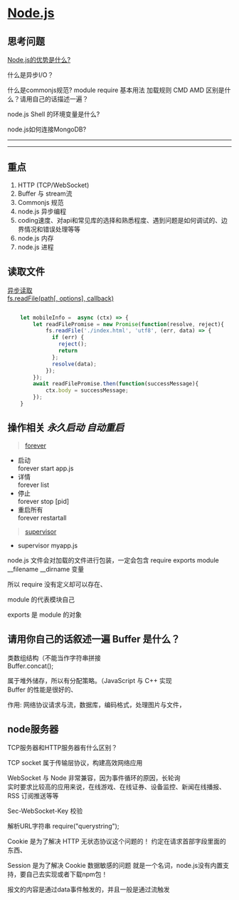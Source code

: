 # [Node.js](http://nodejs.cn/api/)

## 思考问题 
[Node.js的优势是什么?](https://www.zhihu.com/question/19653241)  

什么是异步I/O？   

什么是commonjs规范?  module  require 基本用法 加载规则 CMD AMD 区别是什么？请用自己的话描述一遍？    

node.js Shell 的环境变量是什么?  

node.js如何连接MongoDB?

***
***
## 重点
1. HTTP (TCP/WebSocket)  
2. Buffer 与 stream流
3. Commonjs 规范  
4. node.js 异步编程
5. coding速度、对api和常见库的选择和熟悉程度、遇到问题是如何调试的、边界情况和错误处理等等
6. node.js 内存   
7. node.js 进程  





## <div id="00">读取文件</div>
[异步读取 <br> fs.readFile(path[, options], callback) ](http://nodejs.cn/api/fs.html#fs_fs_readfile_path_options_callback)


```JavaScript

	let mobileInfo =  async (ctx) => {
		let readFilePromise = new Promise(function(resolve, reject){
			fs.readFile('./index.html', 'utf8', (err, data) => {
			  if (err) {
				reject();
				return
			  };
			  resolve(data);
			});
		});
		await readFilePromise.then(function(successMessage){
			ctx.body = successMessage;
		});
	}

```


## <div id="01">操作相关 *永久启动 自动重启*</div>

> [forever](https://github.com/foreverjs/forever)

* 启动<br>forever start app.js
* 详情<br>forever list
* 停止<br>forever stop [pid]
* 重启所有<br>forever restartall

> [supervisor](https://github.com/petruisfan/node-supervisor)

*  supervisor myapp.js

node.js 文件会对加载的文件进行包装，一定会包含 require exports module __filename __dirname 变量  

所以 require 没有定义却可以存在、  

module 的代表模块自己

exports 是 module 的对象

## 请用你自己的话叙述一遍 Buffer 是什么？

类数组结构<buffer d3 e1 r2 r5>（不能当作字符串拼接  
Buffer.concat();  

属于堆外储存，所以有分配策略。（JavaScript 与 C++ 实现  
Buffer 的性能是很好的、  

作用: 网络协议请求与流，数据库，编码格式，处理图片与文件，  

## node服务器
TCP服务器和HTTP服务器有什么区别？  

TCP socket 属于传输层协议，构建高效网络应用  

WebSocket 与 Node 非常兼容，因为事件循环的原因，长轮询  
实时要求比较高的应用来说，在线游戏、在线证券、设备监控、新闻在线播报、RSS 订阅推送等等  

Sec-WebSocket-Key 校验

解析URL字符串 require("querystring");

Cookie 是为了解决 HTTP 无状态协议这个问题的！
约定在请求首部字段里面的东西、

Session 是为了解决 Cookie 数据敏感的问题
就是一个名词，node.js没有内置支持，要自己去实现或者下载npm包！

报文的内容是通过data事件触发的，并且一般是通过流触发












